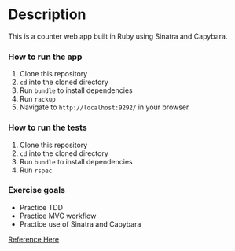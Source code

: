 # Description

This is a counter web app built in Ruby using Sinatra and Capybara.

### How to run the app

1. Clone this repository
2. `cd` into the cloned directory
3. Run `bundle` to install dependencies
4. Run `rackup`
5. Navigate to `http://localhost:9292/` in your browser

### How to run the tests

1. Clone this repository
2. `cd` into the cloned directory
3. Run `bundle` to install dependencies
4. Run `rspec`

### Exercise goals

* Practice TDD
* Practice MVC workflow
* Practice use of Sinatra and Capybara

[Reference Here](https://github.com/makersacademy/count-sinatra)